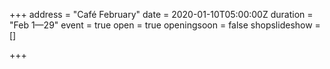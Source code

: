 +++
address = "Café February"
date = 2020-01-10T05:00:00Z
duration = "Feb 1—29"
event = true
open = true
openingsoon = false
shopslideshow = []

+++
